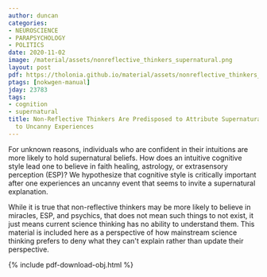 ```yaml
---
author: duncan
categories:
- NEUROSCIENCE
- PARAPSYCHOLOGY
- POLITICS
date: 2020-11-02
image: /material/assets/nonreflective_thinkers_supernatural.png
layout: post
pdf: https://tholonia.github.io/material/assets/nonreflective_thinkers_supernatural.pdf
ptags: [nokwgen-manual]
jday: 23783
tags:
- cognition
- supernatural
title: Non-Reflective Thinkers Are Predisposed to Attribute Supernatural Causation
  to Uncanny Experiences
---
```


For unknown reasons, individuals who are confident in their intuitions are more likely to hold supernatural beliefs. How does an intuitive cognitive style lead one to believe in faith healing, astrology, or extrasensory perception (ESP)? We hypothesize that cognitive style is critically important after one experiences an uncanny event that seems to invite a supernatural explanation.

<!--more-->

While it is true that non-reflective thinkers may be more likely to believe in miracles, ESP, and psychics, that does not mean such things to not exist, it just means current science thinking has no ability to understand them. This material is included here as a perspective of how mainstream science thinking prefers to deny what they can't explain rather than update their perspective.  

{% include pdf-download-obj.html %}
